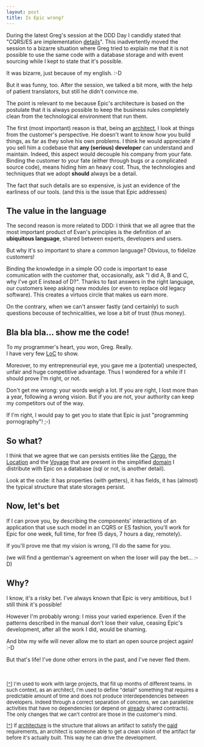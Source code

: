 ```yaml
---
layout: post
title: Is Epic wrong?
---
```

<a name="detail-fn-back"></a>
During the latest Greg's session at the DDD Day I candidly stated that
"CQRS/ES are implementation [details][detail-fn]". This inadvertently moved the
session to a bizarre situation where Greg tried to explain me that it is not
possible to use the same code with a database storage and with event sourcing
while I kept to state that it's possible.

It was bizarre, just because of my english. :-D

But it was funny, too. After the session, we talked a bit more, with the help
of patient translators, but still he didn't convince me.

The point is relevant to me because Epic's architecture is based on the
postulate that it is always possible to keep the business
rules completely clean from the technological environment that run them.

<a name="arc-fn-back"></a>The first (most important) reason is that, being
an [architect][arc-fn], I look at things from the customer's perspective.
He doesn't want to know how you build things, as far as they solve his
own problems.
I think he would appreciate if you sell him a codebase
that **any (serious) developer** can understand and maintain.
Indeed, this aspect would decouple his company from your fate.
Binding the customer to your fate (either through bugs or a complicated
source code), means hiding him an heavy cost.
Thus, the technologies and techniques that we adopt **should** always
be a detail.

The fact that such details are so expensive, is just an evidence of the
earliness of our tools. (and this is the issue that Epic addresses)

The value in the language
-------------------------
The second reason is more related to DDD: I think that we all agree that the
most important product of Evan's principles is the definition of an
**ubiquitous language**, shared between experts, developers and users.

But why it's so important to share a common language? Obvious, to fidelize
customers!

Binding the knowledge in a simple OO code is important to ease comunication 
with the customer that, occasionally, ask "I did A, B and C, why I've got E 
instead of D?". Thanks to fast answers in the right language, our customers 
keep asking new modules (or even to replace old legacy software). 
This creates a virtuos circle that makes us earn more.

On the contrary, when we can't answer fastly (and certainly) to such questions 
becouse of technicalities, we lose a bit of trust (thus money).

Bla bla bla... show me the code!
--------------------------------
To my programmer's heart, you won, Greg. Really.   
I have very few [LoC][epic-code] to show.

Moreover, to my entrepreneurial eye, you gave me a (potential)
unespected, unfair and huge competitive advantage. Thus I wondered for a
while if I should prove I'm right, or not.

Don't get me wrong: your words weigh a lot. If you are right, I lost more than
a year, following a wrong vision. But if you are not, your authority
can keep my competitors out of the way.

If I'm right, I would pay to get you to state that Epic is just
"programming pornography"! ;-)

So what?
--------
I think that we agree that we can persists entities
like the [Cargo][cargo], the [Location][location] and the [Voyage][voyage]
that are present in the simplified [domain][dddsample] I distribute with
Epic on a database (sql or not, is another detail).

Look at the code: it has properties (with getters), it has fields, it has
(almost) the typical structure that state storages persist.

Now, let's bet
--------------
If I can prove you, by describing the components' interactions of an
application that use such model in an CQRS or ES fashion, you'll work for
Epic for one week, full time, for free (5 days, 7 hours a day, remotely).

If you'll prove me that my vision is wrong, I'll do the same for you.

(we will find a gentleman's agreement on when the loser will pay the bet... :-D)

Why?
----
I know, it's a risky bet.
I've always known that Epic is very ambitious, but I still think it's possible!

However I'm probably wrong: I miss your varied experience.
Even if the patterns described in the manual don't lose their value,
ceasing Epic's development, after all the work I did, would be shaming.

And btw my wife will never allow me to start an open source project again! :-D

But that's life! I've done other errors in the past, and I've never fled them.

<div class="footnotes" style="display:block; font-size:small;
padding-top:20px;">
<p>[<a name="detail-fn" href="#detail-fn-back">^</a>] I'm used to work
with large projects, that fill up months of different teams.
In such context, as an architect, I'm used to define "detail"
something that requires a predictable amount of time and
does not produce interdependencies between developers.
Indeed through a correct separation of concerns, we can parallelize activities
that have no dependencies (or depend on <u>already</u> shared contracts).
The only changes that we can't control are those in the customer's mind.</p>

<p>[<a name="arc-fn" href="#arc-fn-back">^</a>] If
<a href="/2011/06/29/software-architecture.html">architecture</a> is
the structure that allows an artifact to satisfy the <u>paid</u> requirements,
an architect is someone able to get a clean vision of the artifact far before
it's actually built. This way he can drive the development.</p>
</div>

[detail-fn]: #detail-fn "What's an implementation detail?"
[arc-fn]: #arc-fn "What's an Architect?"
[architecture]: http://epic.tesio.it/2011/06/29/software-architecture.html
[cargo]: https://github.com/Shamar/Epic.NET/blob/devel/Challenges/Challenge00.DDDSample/Challenge00.DDDSample.Default/Cargo/Cargo.cs
[location]: https://github.com/Shamar/Epic.NET/blob/devel/Challenges/Challenge00.DDDSample/Challenge00.DDDSample.Default/Location/Location.cs
[voyage]: https://github.com/Shamar/Epic.NET/blob/devel/Challenges/Challenge00.DDDSample/Challenge00.DDDSample.Default/Voyage/Voyage.cs
[dddsample]: https://github.com/Shamar/Epic.NET/tree/devel/Challenges/Challenge00.DDDSample
[epic-code]: https://github.com/Shamar/Epic.NET "Epic.NET code base on GitHub"
